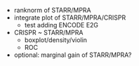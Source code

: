 - ranknorm of STARR/MPRA
- integrate plot of STARR/MPRA/CRISPR
    - test adding ENCODE E2G
- CRISPR ~ STARR/MPRA
    - boxplot/density/violin
    - ROC
- optional: marginal gain of STARR/MPRA?